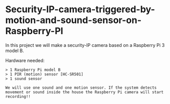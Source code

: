 # Security-IP-camera-triggered-by-motion-and-sound-sensor-on-Raspberry-PI
In this project we will make a security-IP camera based on a Raspberry Pi 3 model B. 


Hardware needed:
~~~~~~~~~~~~~~~~
> 1 Raspberry Pi model B
> 1 PIR (motion) sensor [HC-SR501]
> 1 sound sensor 

We will use one sound and one motion sensor. If the system detects movement or sound inside the house the Raspberry Pi camera will start recording!! 
